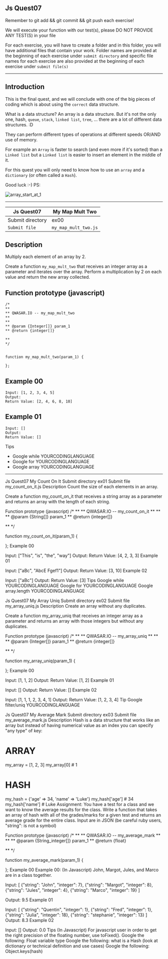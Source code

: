 ## Js Quest07
Remember to git add && git commit && git push each exercise!

We will execute your function with our test(s), please DO NOT PROVIDE ANY TEST(S) in your file

For each exercise, you will have to create a folder and in this folder, you will have additional files that contain your work. Folder names are provided at the beginning of each exercise under `submit directory` and specific file names for each exercise are also provided at the beginning of each exercise under `submit file(s)`

-----------------------------------------------------------------------------------------------------------------------------------------------------------------------

## Introduction
This is the final quest, and we will conclude with one of the big pieces of coding which is about using the `correct` data structure.

What is a data structure?
An array is a data structure.
But it's not the only one, hash, `queue`, `stack`, `linked list`, `tree`, ... there are a lot of different data structures. :D

They can perform different types of operations at different speeds OR/AND use of memory.

For example an `Array` is faster to search (and even more if it's sorted) than a `Linked list` but a `Linked list` is easier to insert an element in the middle of it.

For this quest you will only need to know how to use an `array` and a `dictionary` (or often called a `Hash`).

Good luck :-)
PS:

![array_start_at_1](https://user-images.githubusercontent.com/51156057/214430811-af3bec5c-c148-4bac-93b6-826867307c67.jpg)

-----------------------------------------------------------------------------------------------------------------------------------------------------------------------

| Js Quest07 | My Map Mult Two |
| ---------- | --------------- |
| Submit directory | ex00 |
| `Submit file`	| `my_map_mult_two.js` |

## Description
Multiply each element of an array by 2.

Create a function `my_map_mult_two` that receives an integer array as a parameter and iterates over the array. Perform a multiplication by 2 on each value and return the new array collected.

## Function prototype (javascript)
```
/*
**
** QWASAR.IO -- my_map_mult_two
**
**
** @param {Integer[]} param_1
** @return {integer[]}

**
*/


function my_map_mult_two(param_1) {

};
```

## Example 00
```
Input: [1, 2, 3, 4, 5]
Output: 
Return Value: [2, 4, 6, 8, 10]
```
## Example 01
```
Input: []
Output: 
Return Value: []
```
Tips
+ Google while YOURCODINGLANGUAGE
+ Google for YOURCODINGLANGUAGE
+ Google array YOURCODINGLANGUAGE

-----------------------------------------------------------------------------------------------------------------------------------------------------------------------

Js Quest07	My Count On It
Submit directory	ex01
Submit file	my_count_on_it.js
Description
Count the size of each elements in an array.

Create a function my_count_on_it that receives a string array as a parameter and returns an array with the length of each string.

Function prototype (javascript)
/*
**
** QWASAR.IO -- my_count_on_it
**
**
** @param {String[]} param_1
** @return {integer[]}

**
*/


function my_count_on_it(param_1) {

};
Example 00

Input: ["This", "is", "the", "way"]
Output: 
Return Value: [4, 2, 3, 3]
Example 01

Input: ["aBc", "AbcE Fgef1"]
Output: 
Return Value: [3, 10]
Example 02

Input: ["aBc"]
Output: 
Return Value: [3]
Tips
Google while YOURCODINGLANGUAGE
Google for YOURCODINGLANGUAGE
Google array.length YOURCODINGLANGUAGE

Js Quest07	My Array Uniq
Submit directory	ex02
Submit file	my_array_uniq.js
Description
Create an array without any duplicates.

Create a function my_array_uniq that receives an integer array as a parameter and returns an array with those integers but without any duplicates.

Function prototype (javascript)
/*
**
** QWASAR.IO -- my_array_uniq
**
**
** @param {Integer[]} param_1
** @return {integer[]}

**
*/


function my_array_uniq(param_1) {

};
Example 00

Input: [1, 1, 2]
Output: 
Return Value: [1, 2]
Example 01

Input: []
Output: 
Return Value: []
Example 02

Input: [1, 1, 1, 2, 3, 4, 1]
Output: 
Return Value: [1, 2, 3, 4]
Tip
Google filter/uniq YOURCODINGLANGUAGE

Js Quest07	My Average Mark
Submit directory	ex03
Submit file	my_average_mark.js
Description
Hash is a data structure that works like an array but instead of having numerical value as an index you can specify "any type" of key:

# ARRAY
my_array = [1, 2, 3]
my_array[0] # 1

# HASH
my_hash = {'age' => 34, 'name' => 'Luke'}
my_hash['age']  # 34
my_hash['name'] # Luke
Assignment:
You have a test for a class and we want to know the average results for the class. Write a function that takes an array of hash with all of the grades/marks for a given test and returns an average grade for the entire class.
Input are in JSON (be careful ruby users, "string": is not a symbol)

Function prototype (javascript)
/*
**
** QWASAR.IO -- my_average_mark
**
**
** @param {String_integer[]} param_1
** @return {float}

**
*/


function my_average_mark(param_1) {

};
Example 00
Example 00: (In Javascript)
John, Margot, Jules, and Marco are in a class together.

Input: [
        {"string": "John", "integer": 7},
        {"string": "Margot", "integer": 8},
        {"string": "Jules", "integer": 4},
        {"string": "Marco", "integer": 19}
       ]

Output: 9.5
Example 01

Input: [
        {"string": "Quentin", "integer": 1},
        {"string": "Fred", "integer": 1},
        {"string": "Julia", "integer": 18},
        {"string": "stephanie", "integer": 13}
       ]
Output: 8.3
Example 02

Input: []
Output: 0.0
Tips
(In Javascript)
For javascript user in order to get the right precision of the floating number, use toFixed().
Google the following: Float variable type
Google the following: what is a Hash (look at dictionary or technical definition and use cases)
Google the following: Object.keys(hash)
